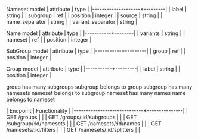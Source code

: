 Nameset model
| attribute          | type    |
|--------------------+---------|
| label              | string  |
| subgroup           | ref     |
| position           | integer |
| source             | string  |
| name_separator     | string  |
| variant_separator  | string  |

Name model
| attribute | type   |
|-----------+--------|
| variants  | string |
| nameset   | ref    |
| position  | integer |

SubGroup model
| attribute | type    |
|-----------+---------|
| group     | ref     |
| position  | integer |

Group model
| attribute | type    |
|-----------+---------|
| label     | string  |
| position  | integer |

group has many subgroups
subgroup belongs to group
subgroup has many namesets
nameset belongs to subgroup
nameset has many names
name belongs to nameset

| Endpoint                    | Functionality |
|-----------------------------+---------------|
| GET /groups                 |               |
| GET /groups/:id/subgroups   |               |
| GET /subgroup/:id/namesets  |               |
| GET /namesets/:id/names     |               |
| GET /namesets/:id/filters   |               |
| GET /namesets/:id/splitters |               |
